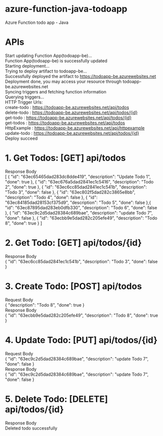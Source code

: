 # azure-function-java-todoapp
Azure Function todo app - Java

# APIs

Start updating Function App(todoapp-be)...\
Function App(todoapp-be) is successfully updated\
Starting deployment...\
Trying to deploy artifact to todoapp-be...\
Successfully deployed the artifact to https://todoapp-be.azurewebsites.net \
Deployment done, you may access your resource through todoapp-be.azurewebsites.net \
Syncing triggers and fetching function information\
Querying triggers...\
HTTP Trigger Urls:\
	 create-todo : https://todoapp-be.azurewebsites.net/api/todos \
	 delete-todo : https://todoapp-be.azurewebsites.net/api/todos/{id} \
	 get-todo : https://todoapp-be.azurewebsites.net/api/todos/{id} \
	 get-todos : https://todoapp-be.azurewebsites.net/api/todos \
	 HttpExample : https://todoapp-be.azurewebsites.net/api/httpexample \
	 update-todo : https://todoapp-be.azurewebsites.net/api/todos/{id} \
Deploy succeed

# 1. Get Todos: [GET] api/todos
Response Body \
[
{
  "id": "63ec65465dad283dc8dde419",
  "description": "Update Todo 1",
  "done": true
},
{
  "id": "63ec676a5dad2841ec1c5416",
  "description": "Todo 2",
  "done": true
},
{
  "id": "63ec6cc85dad2841ec1c541b",
  "description": "Todo 3",
  "done": false
},
{
  "id": "63ec802f5dad282c3865e8bb",
  "description": "Todo 4",
  "done": false
},
{
  "id": "63ec84185dad28153cf375d9",
  "description": "Todo 5",
  "done": false
},{
  "id": "63ec87895dad283eb0dfb330",
  "description": "Todo 6",
  "done": false
},
{
  "id": "63ec9c2d5dad28384c689bae",
  "description": "update Todo 7",
  "done": false
},
{
  "id": "63ecbb9e5dad282c205efe49",
  "description": "Todo 8",
  "done": true
}
]

# 2. Get Todo: [GET] api/todos/{id}
Response Body \
{
  "id": "63ec6cc85dad2841ec1c541b",
  "description": "Todo 3",
  "done": false
}

# 3. Create Todo: [POST] api/todos
Request Body \
{
    "description": "Todo 8",
    "done": true
}
<br />
Response Body \
{
  "id": "63ecbb9e5dad282c205efe49",
  "description": "Todo 8",
  "done": true
}

# 4. Update Todo: [PUT] api/todos/{id}
Request Body \
{
  "id": "63ec9c2d5dad28384c689bae",
  "description": "update Todo 7",
  "done": false
}
<br />
Response Body \
{
  "id": "63ec9c2d5dad28384c689bae",
  "description": "update Todo 7",
  "done": false
}

# 5. Delete Todo: [DELETE] api/todos/{id}
Response Body \
Deleted todo successfully
